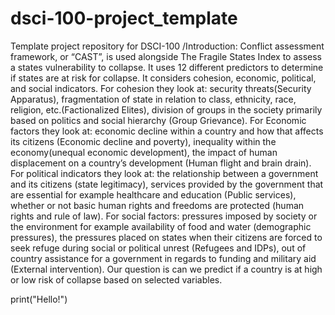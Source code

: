# dsci-100-project_template
Template project repository for DSCI-100
/Introduction:
Conflict assessment framework, or “CAST”, is used alongside The Fragile States Index to assess a states vulnerability to collapse. It uses 12 different predictors to determine if states are at risk for collapse. It considers cohesion, economic, political, and social indicators. For cohesion they look at: security threats(Security Apparatus), fragmentation of state in relation to class, ethnicity, race, religion, etc.(Factionalized Elites), division of groups in the society primarily based on politics and social hierarchy (Group Grievance). For Economic factors they look at: economic decline within a country and how that affects its citizens (Economic decline and poverty), inequality within the economy(unequal economic development), the impact of human displacement on a country’s development (Human flight and brain drain). For political indicators they look at: the relationship between a government and its citizens (state legitimacy),  services provided by the government that are essential for example healthcare and education (Public services), whether or not basic human rights and freedoms are protected (human rights and rule of law). For social factors: pressures imposed by society or the environment for example availability of food and water (demographic pressures), the pressures placed on states when their citizens are forced to seek refuge during social or political unrest (Refugees and IDPs),  out of country assistance for a government in regards to funding and military aid (External intervention). Our question is can we predict if a country is at high or low risk of collapse based on selected variables. 

print("Hello!")

